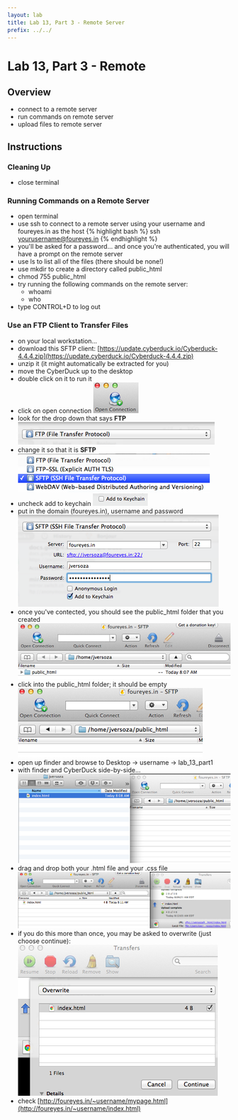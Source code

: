 ```yaml
---
layout: lab
title: Lab 13, Part 3 - Remote Server
prefix: ../../
---
```

# Lab 13, Part 3 - Remote 

## Overview

* connect to a remote server
* run commands on remote server
* upload files to remote server

## Instructions

### Cleaning Up

* close terminal

### Running Commands on a Remote Server

* open terminal
* use ssh to connect to a remote server using your username and foureyes.in as the host
{% highlight bash %}
ssh yourusername@foureyes.in
{% endhighlight %}
* you'll be asked for a password... and once you're authenticated, you will have a prompt on the remote server
* use ls to list all of the files (there should be none!)
* use mkdir to create a directory called public\_html
* chmod 755 public_html
* try running the following commands on the remote server:
	* whoami
	* who
* type CONTROL+D to log out


### Use an FTP Client to Transfer Files

* on your local workstation...
* download this SFTP client: [https://update.cyberduck.io/Cyberduck-4.4.4.zip](https://update.cyberduck.io/Cyberduck-4.4.4.zip)
* unzip it (it might automatically be extracted for you)
* move the CyberDuck up to the desktop
* double click on it to run it
* click on open connection
![sftp-open.png](../../resources/img/sftp-open.png)
* look for the drop down that says __FTP__
![sftp-ftp.png](../../resources/img/sftp-ftp.png)
* change it so that it is __SFTP__
![sftp-sftp.png](../../resources/img/sftp-sftp.png)
* uncheck add to keychain
![sftp-keychain.png](../../resources/img/sftp-keychain.png)
* put in the domain (foureyes.in), username and password
![sftp-login.png](../../resources/img/sftp-login.png)
* once you've contected, you should see the public\_html folder that you created
![sftp-public.png](../../resources/img/sftp-public.png)
* click into the public\_html folder; it should be empty
![sftp-in-public.png](../../resources/img/sftp-in-public.png)
* open up finder and browse to Desktop &rarr; username &rarr; lab_13_part1 
* with finder and CyberDuck side-by-side...
![sftp-finder.png](../../resources/img/sftp-finder.png)
* drag and drop both your .html file and your .css file
![sftp-transfer.png](../../resources/img/sftp-transfer.png)
* if you do this more than once, you may be asked to overwrite (just choose continue):
![sftp-overwrite.png](../../resources/img/sftp-overwrite.png)
* check [http://foureyes.in/~username/mypage.html](http://foureyes.in/~username/index.html)
